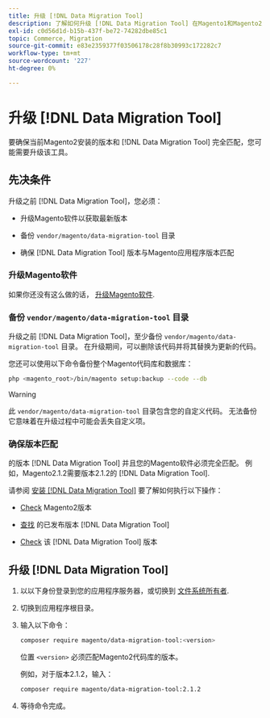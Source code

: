 ```yaml
---
title: 升级 [!DNL Data Migration Tool]
description: 了解如何升级 [!DNL Data Migration Tool] 在Magento1和Magento2之间传输数据。
exl-id: c0d56d1d-b15b-437f-be72-74282dbe85c1
topic: Commerce, Migration
source-git-commit: e83e2359377f03506178c28f8b30993c172282c7
workflow-type: tm+mt
source-wordcount: '227'
ht-degree: 0%

---
```


# 升级 [!DNL Data Migration Tool]

要确保当前Magento2安装的版本和 [!DNL Data Migration Tool] 完全匹配，您可能需要升级该工具。

## 先决条件

升级之前 [!DNL Data Migration Tool]，您必须：

* 升级Magento软件以获取最新版本

* 备份 `vendor/magento/data-migration-tool` 目录

* 确保 [!DNL Data Migration Tool] 版本与Magento应用程序版本匹配

### 升级Magento软件

如果你还没有这么做的话， [升级Magento软件](../../upgrade/overview.md).

### 备份 `vendor/magento/data-migration-tool` 目录

升级之前 [!DNL Data Migration Tool]，至少备份 `vendor/magento/data-migration-tool` 目录。 在升级期间，可以删除该代码并将其替换为更新的代码。

您还可以使用以下命令备份整个Magento代码库和数据库：

```bash
php <magento_root>/bin/magento setup:backup --code --db
```

>[!WARNING]
>
>此 `vendor/magento/data-migration-tool` 目录包含您的自定义代码。 无法备份它意味着在升级过程中可能会丢失自定义项。


### 确保版本匹配

的版本 [!DNL Data Migration Tool] 并且您的Magento软件必须完全匹配。 例如，Magento2.1.2需要版本2.1.2的 [!DNL Data Migration Tool].

请参阅 [安装 [!DNL Data Migration Tool]](install.md) 要了解如何执行以下操作：

* [Check](install.md#check-your-version) Magento2版本

* [查找](install.md#find-released-versions-of-data-migration-tool) 的已发布版本 [!DNL Data Migration Tool]

* [Check](install.md#check-version-of-installed-data-migration-tool) 该 [!DNL Data Migration Tool] 版本

## 升级 [!DNL Data Migration Tool]

1. 以以下身份登录到您的应用程序服务器，或切换到 [文件系统所有者](../../installation/prerequisites/file-system/overview.md).
1. 切换到应用程序根目录。
1. 输入以下命令：

   ```bash
   composer require magento/data-migration-tool:<version>
   ```

   位置 `<version>` 必须匹配Magento2代码库的版本。

   例如，对于版本2.1.2，输入：

   ```bash
   composer require magento/data-migration-tool:2.1.2
   ```

1. 等待命令完成。
